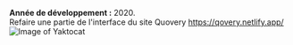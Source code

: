 **Année de développement :** 2020.</br>
Refaire une partie de l'interface du site Quovery https://qovery.netlify.app/
![Image of Yaktocat](https://imgur.com/MpqP7md.png)

